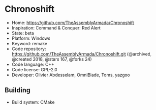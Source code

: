 # Chronoshift

- Home: https://github.com/TheAssemblyArmada/Chronoshift
- Inspiration: Command & Conquer: Red Alert
- State: beta
- Platform: Windows
- Keyword: remake
- Code repository: https://github.com/TheAssemblyArmada/Chronoshift.git (@archived, @created 2018, @stars 167, @forks 24)
- Code language: C++
- Code license: GPL-2.0
- Developer: Olivier Abdesselam, OmniBlade, Toms, yazgoo

## Building

- Build system: CMake
